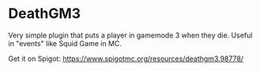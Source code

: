 # DeathGM3
Very simple plugin that puts a player in gamemode 3 when they die. Useful in "events" like Squid Game in MC.

Get it on Spigot: https://www.spigotmc.org/resources/deathgm3.98778/
